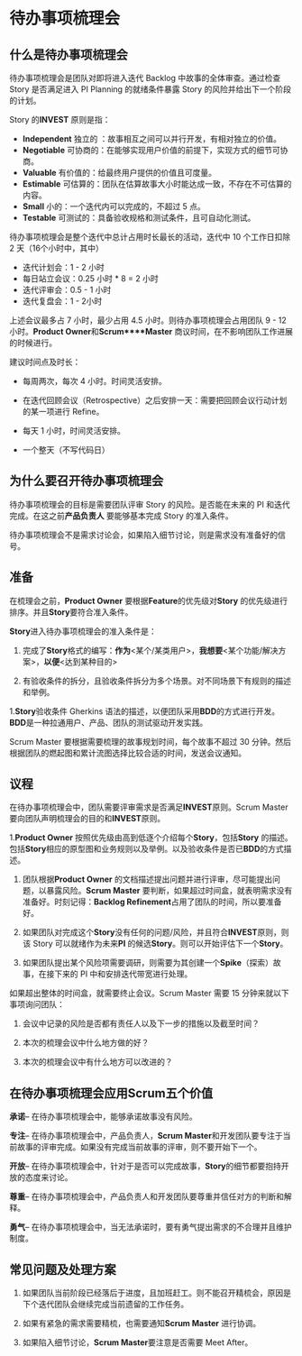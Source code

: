 # 待办事项梳理会

## 什么是待办事项梳理会

待办事项梳理会是团队对即将进入迭代 Backlog 中故事的全体审查。通过检查 Story 是否满足进入 PI Planning 的就绪条件暴露 Story 的风险并给出下一个阶段的计划。

Story 的**INVEST** 原则是指：

- **Independent** 独立的 ：故事相互之间可以并行开发，有相对独立的价值。
- **Negotiable** 可协商的：在能够实现用户价值的前提下，实现方式的细节可协商。
- **Valuable** 有价值的：给最终用户提供的价值且可度量。
- **Estimable** 可估算的：团队在估算故事大小时能达成一致，不存在不可估算的内容。
- **Small** 小的：一个迭代内可以完成的，不超过 5 点。
- **Testable** 可测试的：具备验收规格和测试条件，且可自动化测试。

待办事项梳理会是整个迭代中总计占用时长最长的活动，迭代中 10 个工作日扣除 2 天（16个小时中，其中）

- 迭代计划会：1 - 2 小时
- 每日站立会议：0.25 小时 * 8 = 2 小时
- 迭代评审会：0.5 - 1 小时
- 迭代复盘会：1 -  2小时

上述会议最多占 7 小时，最少占用 4.5 小时。则待办事项梳理会占用团队 9 - 12 小时。**Product Owner**和**Scrum****Master** 商议时间，在不影响团队工作进展的时候进行。

建议时间点及时长：

- 每周两次，每次 4 小时。时间灵活安排。

- 在迭代回顾会议（Retrospective）之后安排一天：需要把回顾会议行动计划的某一项进行 Refine。

- 每天 1 小时，时间灵活安排。

- 一个整天（不写代码日）

## 为什么要召开待办事项梳理会

待办事项梳理会的目标是需要团队评审 Story 的风险。是否能在未来的 PI 和迭代完成。在这之前**产品负责人** 要能够基本完成 Story 的准入条件。

待办事项梳理会不是需求讨论会，如果陷入细节讨论，则是需求没有准备好的信号。

## 准备

在梳理会之前，**Product Owner** 要根据**Feature**的优先级对**Story** 的优先级进行排序。并且**Story**要符合准入条件。

**Story**进入待办事项梳理会的准入条件是：

1. 完成了**Story**格式的编写：**作为**<某个/某类用户>，**我想要**<某个功能/解决方案>，**以便**<达到某种目的>

1. 有验收条件的拆分，且验收条件拆分为多个场景。对不同场景下有规则的描述和举例。

1.**Story**验收条件 Gherkins 语法的描述，以便团队采用**BDD**的方式进行开发。**BDD**是一种拉通用户、产品、团队的测试驱动开发实践。

Scrum Master 要根据需要梳理的故事规划时间，每个故事不超过 30 分钟。然后根据团队的燃起图和累计流图选择比较合适的时间，发送会议通知。

## 议程

在待办事项梳理会中，团队需要评审需求是否满足**INVEST**原则。Scrum Master 要向团队声明梳理会的目的和**INVEST**原则。 

1.**Product Owner** 按照优先级由高到低逐个介绍每个**Story**，包括**Story** 的描述。包括**Story**相应的原型图和业务规则以及举例。以及验收条件是否已**BDD**的方式描述。

1. 团队根据**Product Owner** 的文档描述提出问题并进行评审，尽可能提出问题，以暴露风险。**Scrum Master** 要判断，如果超过时间盒，就表明需求没有准备好。时刻记得：**Backlog Refinement**占用了团队的时间，所以要准备好。

1. 如果团队对完成这个**Story**没有任何的问题/风险，并且符合**INVEST**原则，则该 Story 可以就绪作为未来**PI** 的候选**Story**。则可以开始评估下一个**Story**。

1. 如果团队提出某个风险项需要调研，则需要为其创建一个**Spike**（探索）故事，在接下来的 PI 中和安排迭代带宽进行处理。

如果超出整体的时间盒，就需要终止会议。Scrum Master 需要 15 分钟来就以下事项询问团队：

1. 会议中记录的风险是否都有责任人以及下一步的措施以及截至时间？

1. 本次的梳理会议中什么地方做的好？

1. 本次的梳理会议中有什么地方可以改进的？

## 在待办事项梳理会应用Scrum五个价值

**承诺**– 在待办事项梳理会中，能够承诺故事没有风险。

**专注**– 在待办事项梳理会中，产品负责人，**Scrum Master**和开发团队要专注于当前故事的评审完成。如果没有完成当前故事的评审，则不要开始下一个。

**开放**– 在待办事项梳理会中，针对于是否可以完成故事，**Story**的细节都要抱持开放的态度来讨论。

**尊重**– 在待办事项梳理会中，产品负责人和开发团队要尊重并信任对方的判断和解释。

**勇气**– 在待办事项梳理会中，当无法承诺时，要有勇气提出需求的不合理并且维护制度。

## 常见问题及处理方案

1. 如果团队当前阶段已经落后于进度，且加班赶工。则不能召开精梳会，原因是下个迭代团队会继续完成当前遗留的工作任务。

1. 如果有紧急的需求需要精梳，也需要通知**Scrum Master** 进行协调。

1. 如果陷入细节讨论，**Scrum Master**要注意是否需要 Meet After。
